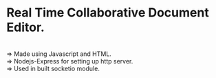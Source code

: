 # Real Time Collaborative Document Editor.
<br>
=> Made using Javascript and HTML.<br>
=> Nodejs-Express for setting up http server.<br>
=> Used in built socketio module.


